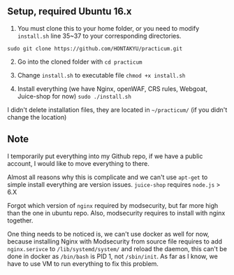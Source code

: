 ## Setup, required Ubuntu 16.x

1. You must clone this to your home folder, or you need to modify `install.sh` line 35~37 to your corresponding directories.

`sudo git clone https://github.com/HONTAKYU/practicum.git`

2. Go into the cloned folder with `cd practicum`

3. Change `install.sh` to executable file `chmod +x install.sh`

4. Install everything (we have Nginx, openWAF, CRS rules, Webgoat, Juice-shop for now) `sudo ./install.sh`

I didn't delete installation files, they are located in `~/practicum/` (if you didn't change the location)

## Note

I temporarily put everything into my Github repo, if we have a public account, I would like to move everything to there.

Almost all reasons why this is complicate and we can't use `apt-get` to simple install everything are version issues.
`juice-shop` requires `node.js` > 6.X

Forgot which version of `nginx` required by modsecurity, but far more high than the one in ubuntu repo. Also, modsecurity requires to install with nginx together.

One thing needs to be noticed is, we can't use docker as well for now, because installing Nginx with Modsecurity from source file requires to add `nginx.serivce` to `/lib/systemd/system/` and reload the daemon, this can't be done in docker as `/bin/bash` is PID 1, not `/sbin/init`. As far as I know, we have to use VM to run everything to fix this problem.
